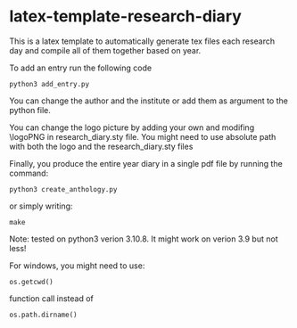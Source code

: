 # latex-template-research-diary
This is a latex template to automatically generate tex files each research day and compile all of them together based on year.

To add an entry run the following code

```
python3 add_entry.py
```

You can change the author and the institute or add them as argument to the python file. 

You can change the logo picture by adding your own and modifing \logoPNG in research_diary.sty file. You might need to use absolute path with both the logo and the research_diary.sty files


Finally, you produce the entire year diary in a single pdf file by running the command:

```
python3 create_anthology.py
```

or simply writing:

```
make
```


Note: tested on python3 verion 3.10.8. It might work on verion 3.9 but not less!


For windows, you might need to use: 

```
os.getcwd()
```

function call instead of 

```
os.path.dirname()
```

